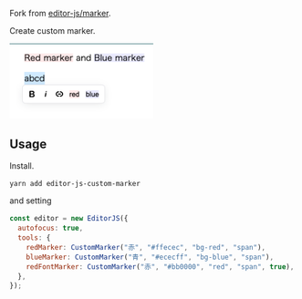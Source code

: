 Fork from [editor-js/marker](https://github.com/editor-js/marker).

Create custom marker.

<img src="./sample.png" width="50%">

## Usage
Install.

```
yarn add editor-js-custom-marker
```

and setting

```js
const editor = new EditorJS({
  autofocus: true,
  tools: {
    redMarker: CustomMarker("赤", "#ffecec", "bg-red", "span"),
    blueMarker: CustomMarker("青", "#ececff", "bg-blue", "span"),
    redFontMarker: CustomMarker("赤", "#bb0000", "red", "span", true), // font color
  },
});
```
